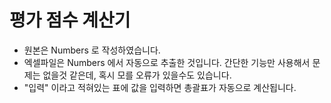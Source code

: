 # 평가 점수 계산기
- 원본은 Numbers 로 작성하였습니다.
- 엑셀파일은 Numbers 에서 자동으로 추출한 것입니다. 간단한 기능만 사용해서 문제는 없을것 같은데, 혹시 모를 오류가 있을수도 있습니다.
- "입력" 이라고 적혀있는 표에 값을 입력하면 총괄표가 자동으로 계산됩니다.

